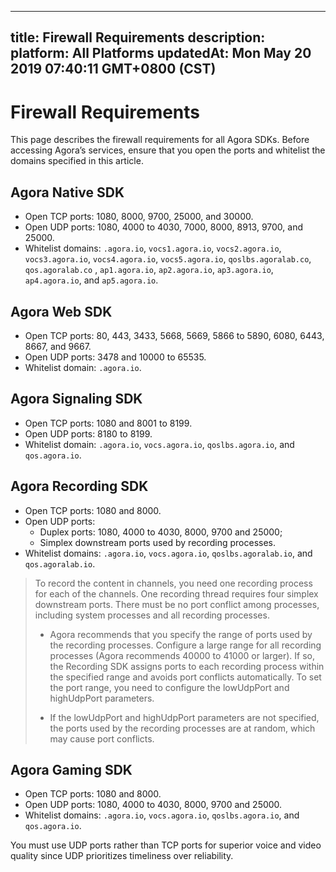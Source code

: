 
---
title: Firewall Requirements
description: 
platform: All Platforms
updatedAt: Mon May 20 2019 07:40:11 GMT+0800 (CST)
---
# Firewall Requirements
This page describes the firewall requirements for all Agora SDKs. Before accessing Agora’s services, ensure that you open the ports and whitelist the domains specified in this article.

## Agora Native SDK

-   Open TCP ports: 1080, 8000, 9700, 25000, and 30000.
-   Open UDP ports: 1080, 4000 to 4030, 7000, 8000, 8913, 9700, and 25000.
-   Whitelist domains: `.agora.io`, `vocs1.agora.io`, `vocs2.agora.io`, `vocs3.agora.io`, `vocs4.agora.io`, `vocs5.agora.io`, `qoslbs.agoralab.co`, `qos.agoralab.co` , `ap1.agora.io`, `ap2.agora.io`, `ap3.agora.io`, `ap4.agora.io`, and `ap5.agora.io`.


## Agora Web SDK

-   Open TCP ports: 80, 443, 3433, 5668, 5669, 5866 to 5890, 6080, 6443, 8667, and 9667.
-   Open UDP ports: 3478 and 10000 to 65535.
-   Whitelist domain: `.agora.io`.


## Agora Signaling SDK

-   Open TCP ports: 1080 and 8001 to 8199.
-   Open UDP ports: 8180 to 8199.
-   Whitelist domain: `.agora.io`, `vocs.agora.io`, `qoslbs.agora.io`, and `qos.agora.io`.


## Agora Recording SDK

-   Open TCP ports: 1080 and 8000.
-   Open UDP ports:
    -   Duplex ports: 1080, 4000 to 4030, 8000, 9700 and 25000;
    -   Simplex downstream ports used by recording processes.
-   Whitelist domains: `.agora.io`, `vocs.agora.io`, `qoslbs.agoralab.io`, and `qos.agoralab.io`.

> To record the content in channels, you need one recording process for each of the channels. One recording thread requires four simplex downstream ports. There must be no port conflict among processes, including system processes and all recording processes.
> 
> -   Agora recommends that you specify the range of ports used by the recording processes. Configure a large range for all recording processes \(Agora recommends 40000 to 41000 or larger\). If so, the Recording SDK assigns ports to each recording process within the specified range and avoids port conflicts automatically. To set the port range, you need to configure the lowUdpPort and highUdpPort parameters.
> 
> -   If the lowUdpPort and highUdpPort parameters are not specified, the ports used by the recording processes are at random, which may cause port conflicts.


## Agora Gaming SDK

-   Open TCP ports: 1080 and 8000.
-   Open UDP ports: 1080, 4000 to 4030, 8000, 9700 and 25000.
-   Whitelist domains: `.agora.io`, `vocs.agora.io`, `qoslbs.agora.io`, and `qos.agora.io`.

You must use UDP ports rather than TCP ports for superior voice and video quality since UDP prioritizes timeliness over reliability.


